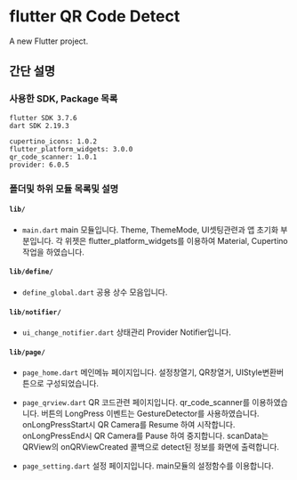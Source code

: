 # flutter QR Code Detect

A new Flutter project.

## 간단 설명

### 사용한 SDK, Package 목록

    flutter SDK 3.7.6                 
    dart SDK 2.19.3

    cupertino_icons: 1.0.2
    flutter_platform_widgets: 3.0.0
    qr_code_scanner: 1.0.1
    provider: 6.0.5

### 폴더및 하위 모듈 목록및 설명

#### `lib/`
- `main.dart`
    main 모듈입니다. 
    Theme, ThemeMode, UI셋팅관련과 앱 초기화 부분입니다.
    각 위젯은 flutter_platform_widgets를 이용하여 Material, Cupertino 작업을 하였습니다.

#### `lib/define/`
- `define_global.dart`
    공용 상수 모음입니다.
#### `lib/notifier/`
- `ui_change_notifier.dart`
    상태관리 Provider Notifier입니다.  

#### `lib/page/`
- `page_home.dart`
    메인메뉴 페이지입니다. 설정창열기, QR창열거, UIStyle변환버튼으로 구성되었습니다.

- `page_qrview.dart`
    QR 코드관련 페이지입니다.
    qr_code_scanner를 이용하였습니다. 
    버튼의 LongPress 이벤트는 GestureDetector를 사용하였습니다. 
    onLongPressStart시 QR Camera를 Resume 하여 시작합니다. 
    onLongPressEnd시 QR Camera를 Pause 하여 중지합니다. 
    scanData는 QRView의 onQRViewCreated 콜백으로 detect된 정보를 화면에 출력합니다. 

- `page_setting.dart`
    설정 페이지입니다. main모듈의 설정함수를 이용합니다.


